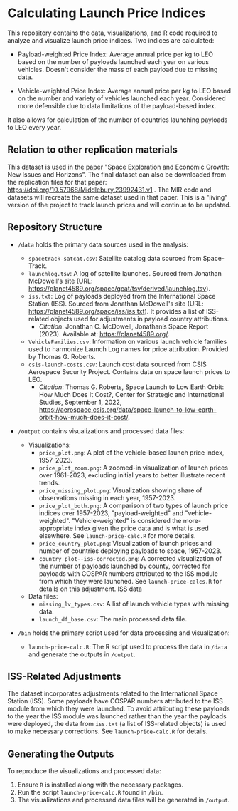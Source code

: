 
# Calculating Launch Price Indices

This repository contains the data, visualizations, and R code required to analyze and visualize launch price indices. Two indices are calculated:

* Payload-weighted Price Index: Average annual price per kg to LEO based on the number of payloads launched each year on various vehicles. Doesn't consider the mass of each payload due to missing data.

* Vehicle-weighted Price Index: Average annual price per kg to LEO based on the number and variety of vehicles launched each year. Considered more defensible due to data limitations of the payload-based index.

It also allows for calculation of the number of countries launching payloads to LEO every year.

## Relation to other replication materials

This dataset is used in the paper "Space Exploration and Economic Growth: New Issues and Horizons". The final dataset can also be downloaded from the replication files for that paper: https://doi.org/10.57968/Middlebury.23992431.v1 . The MIR code and datasets will recreate the same dataset used in that paper. This is a "living" version of the project to track launch prices and will continue to be updated.

## Repository Structure

* `/data` holds the primary data sources used in the analysis:
  - `spacetrack-satcat.csv`: Satellite catalog data sourced from Space-Track.
  - `launchlog.tsv`: A log of satellite launches. Sourced from Jonathan McDowell's site (URL: https://planet4589.org/space/gcat/tsv/derived/launchlog.tsv).
  - `iss.txt`: Log of payloads deployed from the International Space Station (ISS). Sourced from Jonathan McDowell's site (URL: https://planet4589.org/space/iss/iss.txt). It provides a list of ISS-related objects used for adjustments in payload country attributions.
    - *Citation*: Jonathan C. McDowell, Jonathan’s Space Report (2023). Available at: https://planet4589.org/.
  - `VehicleFamilies.csv`: Information on various launch vehicle families used to harmonize Launch Log names for price attribution. Provided by Thomas G. Roberts.
  - `csis-launch-costs.csv`: Launch cost data sourced from CSIS Aerospace Security Project. Contains data on space launch prices to LEO. 
    - *Citation*: Thomas G. Roberts, Space Launch to Low Earth Orbit: How Much Does It Cost?, Center for Strategic and International Studies, September 1, 2022, https://aerospace.csis.org/data/space-launch-to-low-earth-orbit-how-much-does-it-cost/.

* `/output` contains visualizations and processed data files:
  - Visualizations: 
    - `price_plot.png`: A plot of the vehicle-based launch price index, 1957-2023.
    - `price_plot_zoom.png`: A zoomed-in visualization of launch prices over 1961-2023, excluding initial years to better illustrate recent trends.
    - `price_missing_plot.png`: Visualization showing share of observations missing in each year, 1957-2023.
    - `price_plot_both.png`: A comparison of two types of launch price indices over 1957-2023, "payload-weighted" and "vehicle-weighted". "Vehicle-weighted" is considered the more-appropriate index given the price data and is what is used elsewhere. See `launch-price-calc.R` for more details.
    - `price_country_plot.png`: Visualization of launch prices and number of countries deploying payloads to space, 1957-2023.
    - `country_plot--iss-corrected.png`: A corrected visualization of the number of payloads launched by county, corrected for payloads with COSPAR numbers attributed to the ISS module from which they were launched. See `launch-price-calcs.R` for details on this adjustment. ISS data 
  - Data files:
    - `missing_lv_types.csv`: A list of launch vehicle types with missing data.
    - `launch_df_base.csv`: The main processed data file.

* `/bin` holds the primary script used for data processing and visualization:
  - `launch-price-calc.R`: The R script used to process the data in `/data` and generate the outputs in `/output`.

## ISS-Related Adjustments

The dataset incorporates adjustments related to the International Space Station (ISS). Some payloads have COSPAR numbers attributed to the ISS module from which they were launched. To avoid attributing these payloads to the year the ISS module was launched rather than the year the payloads were deployed, the data from `iss.txt` (a list of ISS-related objects) is used to make necessary corrections. See `launch-price-calc.R` for details.

## Generating the Outputs

To reproduce the visualizations and processed data:

1. Ensure `R` is installed along with the necessary packages.
2. Run the script `launch-price-calc.R` found in `/bin`.
3. The visualizations and processed data files will be generated in `/output`.
